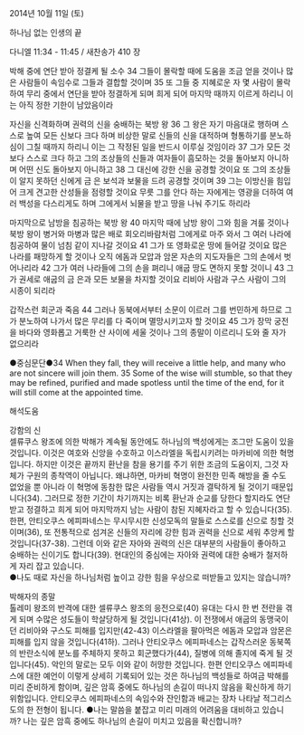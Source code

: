 2014년 10월 11일 (토)

하나님 없는 인생의 끝



다니엘 11:34 - 11:45 / 새찬송가 410 장


박해 중에 연단 받아 정결케 될 소수
34 그들이 몰락할 때에 도움을 조금 얻을 것이나 많은 사람들이 속임수로 그들과 결합할 것이며 35 또 그들 중 지혜로운 자 몇 사람이 몰락하여 무리 중에서 연단을 받아 정결하게 되며 희게 되어 마지막 때까지 이르게 하리니 이는 아직 정한 기한이 남았음이라

자신을 신격화하며 권력의 신을 숭배하는 북방 왕
36 그 왕은 자기 마음대로 행하며 스스로 높여 모든 신보다 크다 하며 비상한 말로 신들의 신을 대적하며 형통하기를 분노하심이 그칠 때까지 하리니 이는 그 작정된 일을 반드시 이루실 것임이라 37 그가 모든 것보다 스스로 크다 하고 그의 조상들의 신들과 여자들이 흠모하는 것을 돌아보지 아니하며 어떤 신도 돌아보지 아니하고 38 그 대신에 강한 신을 공경할 것이요 또 그의 조상들이 알지 못하던 신에게 금 은 보석과 보물을 드려 공경할 것이며 39 그는 이방신을 힘입어 크게 견고한 산성들을 점령할 것이요 무릇 그를 안다 하는 자에게는 영광을 더하여 여러 백성을 다스리게도 하며 그에게서 뇌물을 받고 땅을 나눠 주기도 하리라

마지막으로 남방을 침공하는 북방 왕
40 마지막 때에 남방 왕이 그와 힘을 겨룰 것이나 북방 왕이 병거와 마병과 많은 배로 회오리바람처럼 그에게로 마주 와서 그 여러 나라에 침공하여 물이 넘침 같이 지나갈 것이요 41 그가 또 영화로운 땅에 들어갈 것이요 많은 나라를 패망하게 할 것이나 오직 에돔과 모압과 암몬 자손의 지도자들은 그의 손에서 벗어나리라 42 그가 여러 나라들에 그의 손을 펴리니 애굽 땅도 면하지 못할 것이니 43 그가 권세로 애굽의 금 은과 모든 보물을 차지할 것이요 리비아 사람과 구스 사람이 그의 시종이 되리라

갑작스런 회군과 죽음
44 그러나 동북에서부터 소문이 이르러 그를 번민하게 하므로 그가 분노하여 나가서 많은 무리를 다 죽이며 멸망시키고자 할 것이요 45 그가 장막 궁전을 바다와 영화롭고 거룩한 산 사이에 세울 것이나 그의 종말이 이르리니 도와 줄 자가 없으리라

●중심문단●34 When they fall, they will receive a little help, and many who are not sincere will join them. 35 Some of the wise will stumble, so that they may be refined, purified and made spotless until the time of the end, for it will still come at the appointed time.

해석도움





강함의 신  
셀류쿠스 왕조에 의한 박해가 계속될 동안에도 하나님의 백성에게는 조그만 도움이 있을 것입니다. 이것은 여호와 신앙을 수호하고 이스라엘을 독립시키려는 마카비에 의한 혁명입니다. 하지만 이것은 끝까지 환난을 참을 용기를 주기 위한 조금의 도움이지, 그것 자체가 구원의 종착역이 아닙니다. 왜냐하면, 마카비 혁명이 완전한 민족 해방을 줄 수도 없었을 뿐 아니라 이 혁명에 동참한 많은 사람들 역시 거짓과 결탁하게 될 것이기 때문입니다(34). 그러므로 정한 기간이 차기까지는 비록 환난과 순교를 당한다 할지라도 연단 받고 정결하고 희게 되어 마지막까지 남는 사람이 참된 지혜자라고 할 수 있습니다(35). 한편, 안티오쿠스 에피파네스는 무시무시한 신성모독의 말들로 스스로를 신으로 칭할 것이며(36), 또 전통적으로 섬겨온 신들의 자리에 강한 힘과 권력을 신으로 세워 추앙케 할 것입니다(37-38). 그런데 이와 같은 자아와 권력의 신은 대부분의 사람들이 좋아하고 숭배하는 신이기도 합니다(39). 현대인의 중심에는 자아와 권력에 대한 숭배가 철저하게 자리 잡고 있습니다.   
●나도 때로 자신을 하나님처럼 높이고 강한 힘을 우상으로 떠받들고 있지는 않습니까?

박해자의 종말  
톨레미 왕조의 반격에 대한 셀류쿠스 왕조의 응전으로(40) 유대는 다시 한 번 전란을 겪게 되며 수많은 성도들이 학살당하게 될 것입니다(41상). 이 전쟁에서 애굽의 동맹국이던 리비아와 구스도 피해를 입지만(42-43) 이스라엘을 팔아먹은 에돔과 모압과 암몬은 피해를 입지 않을 것입니다(41하). 그러나 안티오쿠스 에피파네스는 갑작스러운 동북쪽의 반란소식에 분노를 주체하지 못하고 회군했다가(44), 질병에 의해 졸지에 죽게 될 것입니다(45). 악인의 말로는 모두 이와 같이 허망한 것입니다. 한편 안티오쿠스 에피파네스에 대한 예언이 이렇게 상세히 기록되어 있는 것은 하나님의 백성들로 하여금 박해를 미리 준비하게 함이며, 깊은 암흑 중에도 하나님의 손길이 떠나지 않음을 확신하게 하기 위함입니다. 안티오쿠스 에피파네스의 속임수와 잔인함과 배교는 장차 나타날 적그리스도의 한 전형이 됩니다. 
●나는 말씀을 붙잡고 미리 미래의 어려움을 대비하고 있습니까? 나는 깊은 암흑 중에도 하나님의 손길이 미치고 있음을 확신합니까?